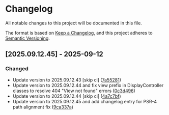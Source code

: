 # Changelog

All notable changes to this project will be documented in this file.

The format is based on [Keep a Changelog](https://keepachangelog.com/en/1.0.0/),
and this project adheres to [Semantic Versioning](https://semver.org/spec/v2.0.0.html).

## [2025.09.12.45] - 2025-09-12

### Changed

* Update version to 2025.09.12.43 [skip ci] ([7a55281](https://github.com/N6REJ/bears_aichatbot/commit/7a55281))
* Update version to 2025.09.12.44 and fix view prefix in DisplayController classes to resolve 404 "View not found" errors ([0c3d496](https://github.com/N6REJ/bears_aichatbot/commit/0c3d496))
* Update version to 2025.09.12.44 [skip ci] ([4a7c7bf](https://github.com/N6REJ/bears_aichatbot/commit/4a7c7bf))
* Update version to 2025.09.12.45 and add changelog entry for PSR-4 path alignment fix ([9ca337a](https://github.com/N6REJ/bears_aichatbot/commit/9ca337a))

